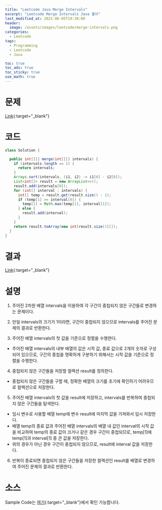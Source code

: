 ```yaml
---
title: "Leetcode Java Merge Intervals"
excerpt: "Leetcode Merge Intervals Java 풀이"
last_modified_at: 2021-06-05T19:30:00
header:
  image: /assets/images/leetcode/merge-intervals.png
categories:
  - Leetcode
tags:
  - Programming
  - Leetcode
  - Java

toc: true
toc_ads: true
toc_sticky: true
use_math: true
---
```

# 문제
[Link](https://leetcode.com/problems/merge-intervals/){:target="_blank"}

# 코드
```java
class Solution {

  public int[][] merge(int[][] intervals) {
    if (intervals.length == 1) {
      return intervals;
    }
    Arrays.sort(intervals, (i1, i2) -> i1[0] - i2[0]);
    List<int[]> result = new ArrayList<>();
    result.add(intervals[0]);
    for (int[] interval : intervals) {
      int[] temp = result.get(result.size() - 1);
      if (temp[1] >= interval[0]) {
        temp[1] = Math.max(temp[1], interval[1]);
      } else {
        result.add(interval);
      }
    }
    return result.toArray(new int[result.size()][]);
  }
}
```

# 결과
[Link](https://leetcode.com/submissions/detail/503310440/){:target="_blank"}

# 설명
1. 주어진 2차원 배열 intervals을 이용하여 각 구간이 중첩되지 않은 구간들로 변경하는 문제이다.

2. 만일 intervals의 크기가 1이라면, 구간이 중첩되지 않으므로 intervals를 주어진 문제의 결과로 반환한다.

3. 주어진 배열 intervals의 첫 값을 기준으로 정렬을 수행한다.
- 주어진 배열 intervals의 내부 배열의 값은 시작 값, 종료 값으로 2개의 숫자로 구성되어 있으므로, 구간의 중첩을 명확하게 구분하기 위해서는 시작 값을 기준으로 정렬을 수행한다.

4. 중첩되지 않은 구간들을 저장할 컬렉션 result를 정의한다.
- 중첩되지 않은 구간들을 구할 때, 정확한 배열의 크기를 초기에 확인하기 어려우므로 컬렉션으로 저장한다.

5. 주어진 배열 intervals의 첫 값을 result에 저장하고, intervals를 반복하여 중첩되지 않은 구간들을 탐색한다.
- 임시 변수로 사용할 배열 temp에 변수 result에 마지막 값을 가져와서 임시 저장한다.
- 배열 temp의 종료 값과 주어진 배열 intervals의 배열 내 값인 interval의 시작 값을 비교하여 temp의 종료 값이 크거나 같은 경우 구간이 중첩되므로, temp[1]에 temp[1]과 interval[1] 중 큰 값을 저장한다.
- 위의 경우가 아닌 경우 구간이 중첩되지 않으므로, result에 interval 값을 저장한다.

6. 반복이 종료되면 중첩되지 않은 구간들을 저장한 컬렉션인 result를 배열로 변경하여 주어진 문제의 결과로 반환한다.

# 소스
Sample Code는 [여기](https://github.com/GracefulSoul/leetcode/blob/master/src/main/java/gracefulsoul/problems/MergeIntervals.java){:target="_blank"}에서 확인 가능합니다.